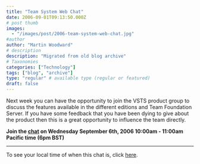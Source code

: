 ```yaml
---
title: "Team System Web Chat"
date: 2006-09-01T09:13:50.000Z
# post thumb
images:
  - "/images/post/2006-team-system-web-chat.jpg"
#author
author: "Martin Woodward"
# description
description: "Migrated from old blog archive"
# Taxonomies
categories: ["Technology"]
tags: ["blog", "archive"]
type: "regular" # available type (regular or featured)
draft: false
---
```


Next week you can have the opportunity to join the VSTS product group to discuss the features available in the different editions and Team Foundation Server.  If you have some feedback that you have been dying to give about the product then this is a great opportunity to influence the team directly. 

**Join the [chat](http://msdn.microsoft.com/chats) on Wednesday September 6th, 2006 10:00am - 11:00am Pacific time (6pm BST)** 

**** 

To see your local time of when this chat is, click [here](http://www.timeanddate.com/worldclock/fixedtime.html?year=2006&month=9&day=6&hour=10&min=0&sec=0&p1=234).